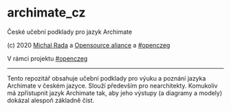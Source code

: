 # archimate_cz
 České učební podklady pro jazyk Archimate

(c) 2020 [Michal Rada](https://www.michalrada.cz) a [Opensource aliance](https://www.osaliance.cz) a [#openczeg](https://openczeg.github.io)

V rámci projektu [#openczeg](https://openczeg.github.io)

----------

Tento repozitář obsahuje učební podklady pro výuku a poznání jazyka Archimate v českém jazyce. Slouží především pro nearchitekty. Komukoliv má zpřístupnit jazyk Archimate tak, aby jeho výstupy (a diagramy a modely) dokázal alespoň základně číst.